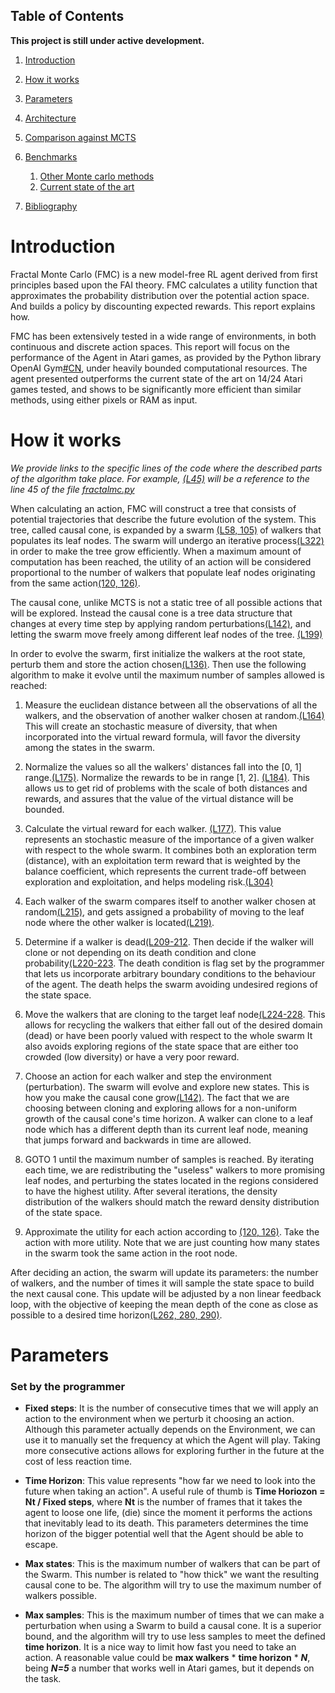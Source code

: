 ## Table of Contents

**This project is still under active development.**

1. [Introduction](#introduction)
2. [How it works](#how-it-works)
4. [Parameters](#pseudo-code)
5. [Architecture](#architecture)
6. [Comparison against MCTS](#installation)
7. [Benchmarks](#benchmarks)
    1. [Other Monte carlo methods](#other-monte-carlo-methods)
    2. [Current state of the art](#current-state-of-the-art)

8. [Bibliography](#bibliography)


# Introduction

Fractal Monte Carlo (FMC) is a new model-free RL agent derived from first principles based upon the
FAI theory. FMC calculates a utility function that approximates the probability distribution over
the potential action space. And builds a policy by discounting expected rewards. This report explains how.
   
FMC has been extensively tested in a wide range of environments, in both continuous and discrete 
action spaces. This report will focus on the performance
of the Agent in Atari games, as provided by the Python library OpenAI Gym[#CN](), under heavily
bounded computational resources. The agent presented outperforms the current state of the art on 
14/24 Atari games tested, and shows to be significantly more efficient than similar methods,
using either pixels or RAM as input.

# How it works

*We provide links to the specific lines of the code where the described parts of the algorithm take
place. For example, [(L45)]() will be a reference to the line 45 of the file 
[fractalmc.py](fractalai/fractalmc.py)*

When calculating an action, FMC will construct a tree that consists of potential trajectories that
describe the future evolution of the system. This tree, called causal cone, is expanded by a
swarm [(L58, 105)]() of walkers that populates its leaf nodes. 
The swarm will undergo an iterative process[(L322)]() in order to make the tree grow efficiently.
When a maximum amount of computation has been reached, the utility of an action will be considered
proportional to the number of walkers that populate leaf nodes originating
from the same action[(120, 126)]().

The causal cone, unlike MCTS is not a static tree of all possible actions that will be explored.
Instead the causal cone is a tree data structure that changes at every time step by applying random
perturbations[(L142)](), and letting the swarm move freely among different leaf nodes of the tree.
[(L199)]()

In order to evolve the swarm, first initialize the walkers at the root state, perturb them and store
the action chosen[(L136)](). Then use the following algorithm to make it evolve until the maximum
number of samples allowed is reached:

1. Measure the euclidean distance between all the observations of all the walkers, and the observation of
another walker chosen at random.[(L164)]() This will create an stochastic measure of diversity, that
when incorporated into the virtual reward formula, will favor the diversity among the states in
the swarm.

2. Normalize the values so all the walkers' distances fall into the [0, 1] range.[(L175)](). 
Normalize the rewards to be in range [1, 2]. [(L184)](). This allows us to get rid of problems with
the scale of both distances and rewards, and assures that the value of the virtual distance will be
bounded.

3. Calculate the virtual reward for each walker. [(L177)](). This value represents an stochastic
measure of the importance of a given walker with respect to the whole swarm. It combines both an
exploration term (distance), with an exploitation term reward that is weighted by the balance
coefficient, which represents the current trade-off between exploration and exploitation, and helps
modeling risk.[(L304)]()

4. Each walker of the swarm compares itself to another walker chosen at random[(L215)](),
 and gets assigned a probability of moving to the leaf node where the other walker is located[(L219)]().
 
5. Determine if a walker is dead[(L209-212](). Then decide if the walker will clone or not
depending on its death condition and clone probability[(L220-223](). The death condition is flag set
by the programmer that lets us incorporate arbitrary boundary conditions to the behaviour of the agent.
The death helps the swarm avoiding undesired regions of the state space.

6. Move the walkers that are cloning to the target leaf node[(L224-228]().  This allows for
recycling the walkers that either fall out of the desired domain (dead) or have been poorly valued
with respect to the whole swarm It also avoids exploring regions of the state space that are either
too crowded (low diversity) or have a very poor reward.

7. Choose an action for each walker and step the environment (perturbation).
The swarm will evolve and explore new states. This is how you make the causal cone grow[(L142)]().
The fact that we are choosing between cloning and exploring allows for a non-uniform growth of the 
causal cone's time horizon. A walker can clone to a leaf node which has a different
depth than its current leaf node, meaning that jumps forward and backwards in time are allowed.

8. GOTO 1 until the maximum number of samples is reached. By iterating each time, we are
redistributing the "useless" walkers to more promising leaf nodes, and perturbing the states located
in the regions considered to have the highest utility. After several iterations, the density
distribution of the walkers should match the reward density distribution of the state space.

9. Approximate the utility for each action according to [(120, 126)](). Take the action with more
utility. Note that we are just counting how many states in the swarm took the same action in the
root node.

After deciding an action, the swarm will update its parameters: the number of walkers, and the
number of times it will sample the state space to build the next causal cone. This update will be
adjusted by a non linear feedback loop, with the objective of keeping the mean depth of the cone
as close as possible to a desired time horizon[(L262, 280, 290)]().

# Parameters

### Set by the programmer

- **Fixed steps**: It is the number of consecutive times that we will apply an action to the
environment when we perturb it choosing an action. Although this parameter actually depends on the
Environment, we can use it to manually set the frequency at which the Agent will play. Taking more
consecutive actions allows for exploring further in the future at the cost of less reaction time.

- **Time Horizon**: This value represents "how far we need to look into the future when taking an
action". A useful rule of thumb is **Time Horiozon = Nt / Fixed steps**, where **Nt** is the number
of frames that it takes the agent to loose one life, (die) since the moment it performs the actions
that inevitably lead to its death. This parameters determines the time horizon of the bigger
potential well that the Agent should be able to escape.

- **Max states**: This is the maximum number of walkers that can be part of the Swarm. This number
is related to "how thick" we want the resulting causal cone to be. The algorithm will try to use
the maximum number of walkers possible. 

- **Max samples**: This is the maximum number of times that we can make a perturbation when using
a Swarm to build a causal cone. It is a superior bound, and the algorithm will try to use less
samples to meet the defined **time horizon**. It is a nice way to limit how fast you need to
take an action. A reasonable value could be **max walkers** \* **time horizon** \* ***N***,
being ***N=5*** a number that works well in Atari games, but it depends on the task.
